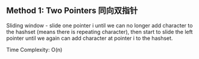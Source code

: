 ## Method 1: Two Pointers 同向双指针

Sliding window - slide one pointer i until we can no longer add character to the hashset (means there is repeating character), then start to slide the left pointer until we again can add character at pointer i to the hashset.

Time Complexity: O(n)
